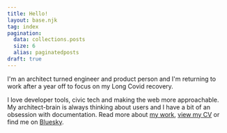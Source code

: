 ```yaml
---
title: Hello!
layout: base.njk
tag: index
pagination:
  data: collections.posts
  size: 6
  alias: paginatedposts
draft: true
---
```


<span class="mega-text">
    I'm an architect turned engineer and product person and I'm returning to work after a year off to focus on my Long Covid recovery.
</span>

I love developer tools, civic tech and making the web more approachable. My architect-brain is always thinking about users and I have a bit of an obsession with documentation. Read more about [my work](/about), [view my CV](/assets/jlord-cv-web.pdf)  or find me on [Bluesky](https://bsky.app/profile/jlord.bsky.social).

<!--[More about me](/about) | [View my CV](/assets/jlord-cv-web.pdf) | [Bluesky](https://bsky.app/profile/jlord.bsky.social)-->
<!--- [More about my work](/about)
- [View my CV](/assets/jlord-cv-web.pdf)
- [Bluesky](https://bsky.app/profile/jlord.bsky.social)-->
<!--<small><em>
  <a href="">More about my work</a> | <a href="">CV.pdf</a> | <a href="">Bluesky</a>
</small></em>-->
